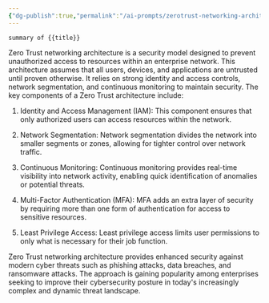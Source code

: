 ```yaml
---
{"dg-publish":true,"permalink":"/ai-prompts/zerotrust-networking-architecture/","tags":["public","ai"],"noteIcon":"1","created":"2023-08-15T14:20:48.000+02:00","updated":"2023-03-13T22:18:40.000+01:00"}
---
```



```tg
summary of {{title}}
```

Zero Trust networking architecture is a security model designed to prevent unauthorized access to resources within an enterprise network. This architecture assumes that all users, devices, and applications are untrusted until proven otherwise. It relies on strong identity and access controls, network segmentation, and continuous monitoring to maintain security. The key components of a Zero Trust architecture include:

1. Identity and Access Management (IAM): This component ensures that only authorized users can access resources within the network.

2. Network Segmentation: Network segmentation divides the network into smaller segments or zones, allowing for tighter control over network traffic.

3. Continuous Monitoring: Continuous monitoring provides real-time visibility into network activity, enabling quick identification of anomalies or potential threats.

4. Multi-Factor Authentication (MFA): MFA adds an extra layer of security by requiring more than one form of authentication for access to sensitive resources.

5. Least Privilege Access: Least privilege access limits user permissions to only what is necessary for their job function.

Zero Trust networking architecture provides enhanced security against modern cyber threats such as phishing attacks, data breaches, and ransomware attacks. The approach is gaining popularity among enterprises seeking to improve their cybersecurity posture in today's increasingly complex and dynamic threat landscape.